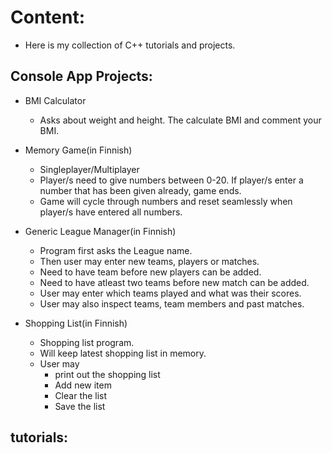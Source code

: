 # Content:

* Here is my collection of C++ tutorials and projects.

## Console App Projects:
* BMI Calculator
    * Asks about weight and height. The calculate BMI and comment your BMI.

* Memory Game(in Finnish)
    * Singleplayer/Multiplayer
    * Player/s need to give numbers between 0-20. If player/s enter a number that has been given already, game ends. 
    * Game will cycle through numbers and reset seamlessly when player/s have entered all numbers.

* Generic League Manager(in Finnish)
    * Program first asks the League name.
    * Then user may enter new teams, players or matches.
    * Need to have team before new players can be added.
    * Need to have atleast two teams before new match can be added.
    * User may enter which teams played and what was their scores.
    * User may also inspect teams, team members and past matches.

* Shopping List(in Finnish)
    * Shopping list program.
    * Will keep latest shopping list in memory.
    * User may 
        * print out the shopping list
        * Add new item
        * Clear the list
        * Save the list

## tutorials: